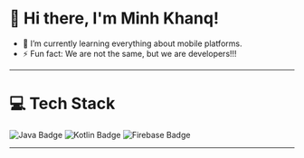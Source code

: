# 💫 Hi there, I'm Minh Khanq!

- 🌱 I’m currently learning everything about mobile platforms.
- ⚡ Fun fact: We are not the same, but we are developers!!!

---

# 💻 Tech Stack
<div>
  <img src="https://img.shields.io/badge/java-%23ED8B00.svg?style=for-the-badge&logo=java&logoColor=white" alt="Java Badge"/>
  <img src="https://img.shields.io/badge/kotlin-%230095D5.svg?style=for-the-badge&logo=kotlin&logoColor=white" alt="Kotlin Badge"/>
  <img src="https://img.shields.io/badge/firebase-%23039BE5.svg?style=for-the-badge&logo=firebase" alt="Firebase Badge"/>
</div>

---

